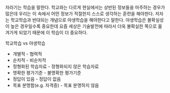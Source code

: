 자라기는 학습을 말한다. 학교와는 다르게 현실에서는 상반된 정보들을 마주하는 경우가 많은데 우리는 이 속에서 어떤 정보가 적절한지 스스로 생각하는 훈련을 해야한다. 저자는 학교학습과 반대되는 개념으로 야생학습을 해야한다고 말한다. 야생학습은 불확실성이 높은 경우일수록 중요한데 요즘 세상은 기술발전에 따라서 더욱 불확실한 쪽으로 옮겨가게 되었기 때문에 이 학습이 더 중요하다. 


학교학습 vs 야생학습
- 개별적 - 협력적
- 순차적 - 비순차적
- 정형화된 학습자료 - 정형화되지 않은 학습자료
- 명확한 평가기준 - 불명확한 평가기준
- 정답이 있음 - 정답이 없음
- 목표 분명함(e.g. 자격증) - 목표 분명하지 않음 







